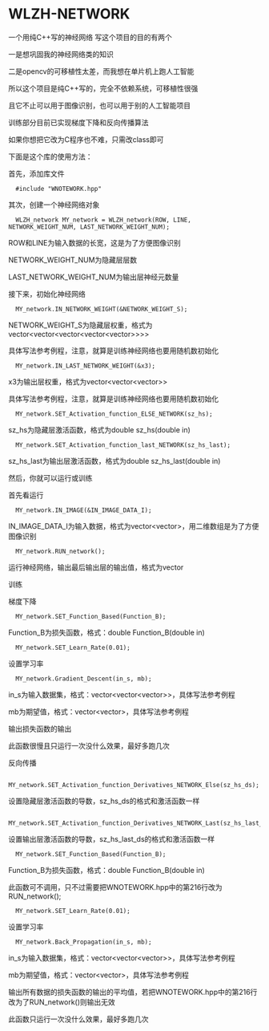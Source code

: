 # WLZH-NETWORK
一个用纯C++写的神经网络
写这个项目的目的有两个

一是想巩固我的神经网络类的知识

二是opencv的可移植性太差，而我想在单片机上跑人工智能

所以这个项目是纯C++写的，完全不依赖系统，可移植性很强

且它不止可以用于图像识别，也可以用于别的人工智能项目

训练部分目前已实现梯度下降和反向传播算法

如果你想把它改为C程序也不难，只需改class即可

下面是这个库的使用方法：

首先，添加库文件

      #include "WNOTEWORK.hpp"

其次，创建一个神经网络对象

      WLZH_network MY_network = WLZH_network(ROW, LINE, NETWORK_WEIGHT_NUM, LAST_NETWORK_WEIGHT_NUM);

ROW和LINE为输入数据的长宽，这是为了方便图像识别

NETWORK_WEIGHT_NUM为隐藏层层数

LAST_NETWORK_WEIGHT_NUM为输出层神经元数量

接下来，初始化神经网络

      MY_network.IN_NETWORK_WEIGHT(&NETWORK_WEIGHT_S);

NETWORK_WEIGHT_S为隐藏层权重，格式为vector<vector<vector<vector<vector<double>>>>>
  
具体写法参考例程，注意，就算是训练神经网络也要用随机数初始化
  
      MY_network.IN_LAST_NETWORK_WEIGHT(&x3);

x3为输出层权重，格式为vector<vector<vector<double>>>
  
具体写法参考例程，注意，就算是训练神经网络也要用随机数初始化

      MY_network.SET_Activation_function_ELSE_NETWORK(sz_hs);
  
sz_hs为隐藏层激活函数，格式为double sz_hs(double in)
  
      MY_network.SET_Activation_function_last_NETWORK(sz_hs_last);
  
sz_hs_last为输出层激活函数，格式为double sz_hs_last(double in)
  
然后，你就可以运行或训练
  
首先看运行
  
      MY_network.IN_IMAGE(&IN_IMAGE_DATA_I);
  
IN_IMAGE_DATA_I为输入数据，格式为vector<vector<double>>，用二维数组是为了方便图像识别
  
      MY_network.RUN_network();

运行神经网络，输出最后输出层的输出值，格式为vector<double>
  
训练
  
梯度下降
  
      MY_network.SET_Function_Based(Function_B);
  
Function_B为损失函数，格式：double Function_B(double in)
  
      MY_network.SET_Learn_Rate(0.01);
  
设置学习率
  
      MY_network.Gradient_Descent(in_s, mb);
  
in_s为输入数据集，格式：vector<vector<vector<double>>>，具体写法参考例程
  
mb为期望值，格式：vector<vector<double>>，具体写法参考例程

输出损失函数的输出
  
此函数很慢且只运行一次没什么效果，最好多跑几次
  
反向传播
  
      MY_network.SET_Activation_function_Derivatives_NETWORK_Else(sz_hs_ds);
  
设置隐藏层激活函数的导数，sz_hs_ds的格式和激活函数一样
  
      MY_network.SET_Activation_function_Derivatives_NETWORK_Last(sz_hs_last_ds);
 
设置输出层激活函数的导数，sz_hs_last_ds的格式和激活函数一样
  
      MY_network.SET_Function_Based(Function_B);
  
Function_B为损失函数，格式：double Function_B(double in)
  
此函数可不调用，只不过需要把WNOTEWORK.hpp中的第216行改为RUN_network();
  
      MY_network.SET_Learn_Rate(0.01);
  
设置学习率
  
      MY_network.Back_Propagation(in_s, mb);
  
in_s为输入数据集，格式：vector<vector<vector<double>>>，具体写法参考例程
  
mb为期望值，格式：vector<vector<double>>，具体写法参考例程
  
输出所有数据的损失函数的输出的平均值，若把WNOTEWORK.hpp中的第216行改为了RUN_network()则输出无效
  
此函数只运行一次没什么效果，最好多跑几次
